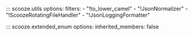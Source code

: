 ::: scooze.utils
    options:
        filters:
            - "!to_lower_camel"
            - "!JsonNormalizer"
            - "!ScoozeRotatingFileHandler"
            - "!JsonLoggingFormatter"

::: scooze.extended_enum
    options:
        inherited_members: false
